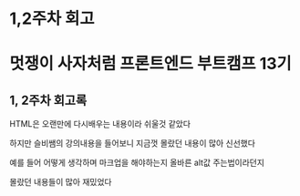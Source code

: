 # 1,2주차 회고

<h1>멋쟁이 사자처럼 프론트엔드 부트캠프 13기</h1>
<h2>1, 2주차 회고록</h2>
<p>HTML은 오랜만에 다시배우는 내용이라 쉬울것 같았다</p>
<p>하지만 슬비쌤의 강의내용을 들어보니 지금껏 몰랐던 내용이 많아 신선했다</p>
<p>예를 들어 어떻게 생각하며 마크업을 해야하는지 올바른 alt값 주는법이라던지</p>
<p>몰랐던 내용들이 많아 재밌었다</p>
